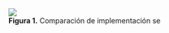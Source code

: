 <div id="fig1" style="width:300px; height=200px; overflow: auto;overflow-x: scroll;">
 <div class="noborder" style="width: 5000px;">
<img src="https://github.com/eduardovaldesga/SimulacionSistemas/blob/master/p11/p11_violinObjetivos.png"/><br>
<b>Figura 1.</b> Comparación de implementación secuencial y paralelo de AG.
</div>
</div>
